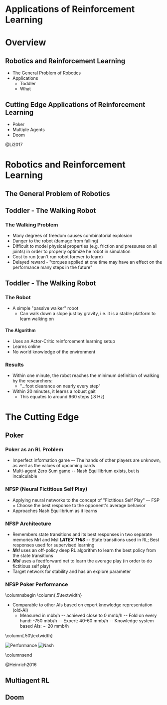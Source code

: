 # Applications of Reinforcement Learning

# Overview

## Robotics and Reinforcement Learning
  - The General Problem of Robotics
  - Applications
    - Toddler
    - What

## Cutting Edge Applications of Reinforcement Learning
  - Poker
  - Multiple Agents
  - Doom

@Li2017

# Robotics and Reinforcement Learning

## The General Problem of Robotics

## Toddler - The Walking Robot

### The Walking Problem
  - Many degrees of freedom causes combinatorial explosion
  - Danger to the robot (damage from falling)
  - Difficult to model physical properties (e.g. friction and pressures on all joints) in order to properly optimize  he robot in simulation
  - Cost to run (can't run robot forever to learn)
  - Delayed reward - "torques applied at one time may have an effect on the performance many steps in the future"

## Toddler - The Walking Robot

### The Robot
 - A simple "passive walker" robot
   - Can walk down a slope just by gravity, i.e. it is a stable platform to learn walking on

#### The Algorithm
 - Uses an Actor-Critic reinforcement learning setup
 - Learns online
 - No world knowledge of the environment

### Results
 - Within one minute, the robot reaches the minimum definition of walking by the researchers:
   - "...foot clearance on nearly every step"
 - Within 20 minutes, it learns a robust gait
   - This equates to around 960 steps (.8 Hz)

##

# The Cutting Edge

## Poker

### Poker as an RL Problem

  - Imperfect information game -- The hands of other players are unknown, as well as the values of upcoming cards
  - Multi-agent Zero Sum game
    -- Nash Equillibrium exists, but is incalculable

### NFSP (Neural Fictitious Self Play)

  - Applying neural networks to the concept of "Fictitious Self Play"
    -- FSP = Choose the best response to the opponent's average behavior
  - Approaches Nash Equilibrium as it learns
  
### NFSP Architecture

  - Remembers state transitions and its best responses in two separate memories Mrl and Msl ***LATEX THIS***
    -- State transitions used in RL; Best responses used for supervised learning
  - ***Mrl*** uses an off-policy deep RL algorithm to learn the best policy from the state transitions
  - ***Msl*** uses a feedforward net to learn the average play (in order to do fictitious self play)
  - Target network for stability and has an explore parameter
  
### NFSP Poker Performance

\columnsbegin
\column{.5\textwidth}

- Comparable to other AIs based on expert knowledge representation (old-AI)
  - Measured in mbb/h -- achieved close to 0 mmb/h
    -- Fold on every hand: -750 mbb/h
    -- Expert: 40-60 mmb/h
    -- Knowledge system based AIs: ~-20 mmb/h

\column{.50\textwidth}

![Performance](/gfx/poker_performance.jpg?raw=true "Poker Performance")
![Nash](/gfx/poker_exploit.jpg?raw=true "Poker Exploitation")

\columnsend
 
@Heinrich2016

## Multiagent RL

### 

## Doom


